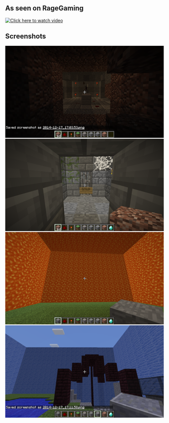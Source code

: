 ## As seen on RageGaming

[![Click here to watch video](http://img.youtube.com/vi/2Kcm7kid33Y/0.jpg)](https://www.youtube.com/watch?v=2Kcm7kid33Y&t=16m9s)

## Screenshots

![Cave Crypt](https://raw.githubusercontent.com/chrisvfritz/parks-through-time/master/screenshots/cave-crypt.png)
![Cave Maze](https://raw.githubusercontent.com/chrisvfritz/parks-through-time/master/screenshots/cave-maze.png)
![Flame Wall](https://raw.githubusercontent.com/chrisvfritz/parks-through-time/master/screenshots/flame-wall.png)
![Oil Well](https://raw.githubusercontent.com/chrisvfritz/parks-through-time/master/screenshots/oil-well.png)
